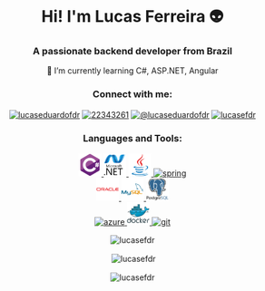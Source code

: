<h1 align="center">Hi! I'm Lucas Ferreira 👽</h1>
<h3 align="center">A passionate backend developer from Brazil</h3>

<p align="center">
🌱 I’m currently learning C#, ASP.NET, Angular
</p>

<h3 align="center">Connect with me:</h3>
<p align="center">
<a href="https://linkedin.com/in/lucaseduardofdr" target="blank"><img align="center" src="https://raw.githubusercontent.com/rahuldkjain/github-profile-readme-generator/master/src/images/icons/Social/linked-in-alt.svg" alt="lucaseduardofdr" height="30" width="40" /></a>
<a href="https://stackoverflow.com/users/22343261" target="blank"><img align="center" src="https://raw.githubusercontent.com/rahuldkjain/github-profile-readme-generator/master/src/images/icons/Social/stack-overflow.svg" alt="22343261" height="30" width="40" /></a>
<a href="https://medium.com/@lucaseduardofdr" target="blank"><img align="center" src="https://raw.githubusercontent.com/rahuldkjain/github-profile-readme-generator/master/src/images/icons/Social/medium.svg" alt="@lucaseduardofdr" height="30" width="40" /></a>
<a href="https://www.hackerrank.com/lucasefdr" target="blank"><img align="center" src="https://raw.githubusercontent.com/rahuldkjain/github-profile-readme-generator/master/src/images/icons/Social/hackerrank.svg" alt="lucasefdr" height="30" width="40" /></a>
</p>

<h3 align="center">Languages and Tools:</h3>
<p align="center">  
  <a href="https://www.w3schools.com/cs/" target="_blank" rel="noreferrer"> <img src="https://raw.githubusercontent.com/devicons/devicon/master/icons/csharp/csharp-original.svg" alt="csharp" width="40" height="40"/> </a>
  <a href="https://dotnet.microsoft.com/" target="_blank" rel="noreferrer"> <img src="https://raw.githubusercontent.com/devicons/devicon/master/icons/dot-net/dot-net-original-wordmark.svg" alt="dotnet" width="40" height="40"/> </a> 
  <a href="https://www.java.com" target="_blank" rel="noreferrer"> <img src="https://raw.githubusercontent.com/devicons/devicon/master/icons/java/java-original.svg" alt="java" width="40" height="40"/> </a> 
  <a href="https://spring.io/" target="_blank" rel="noreferrer"> <img src="https://www.vectorlogo.zone/logos/springio/springio-icon.svg" alt="spring" width="40" height="40"/> </a> 
 
  <br>
  <a href="https://www.oracle.com/" target="_blank" rel="noreferrer"> <img src="https://raw.githubusercontent.com/devicons/devicon/master/icons/oracle/oracle-original.svg" alt="oracle" width="40" height="40"/> </a>
  <a href="https://www.mysql.com/" target="_blank" rel="noreferrer"> <img src="https://raw.githubusercontent.com/devicons/devicon/master/icons/mysql/mysql-original-wordmark.svg" alt="mysql" width="40" height="40"/> </a>  
  <a href="https://www.postgresql.org" target="_blank" rel="noreferrer"> <img src="https://raw.githubusercontent.com/devicons/devicon/master/icons/postgresql/postgresql-original-wordmark.svg" alt="postgresql" width="40" height="40"/> </a>
  <br>
  <a href="https://azure.microsoft.com/en-in/" target="_blank" rel="noreferrer"> <img src="https://www.vectorlogo.zone/logos/microsoft_azure/microsoft_azure-icon.svg" alt="azure" width="40" height="40"/> </a>  
  <a href="https://www.docker.com/" target="_blank" rel="noreferrer"> <img src="https://raw.githubusercontent.com/devicons/devicon/master/icons/docker/docker-original-wordmark.svg" alt="docker" width="40" height="40"/> </a> 
  <a href="https://git-scm.com/" target="_blank" rel="noreferrer"> <img src="https://www.vectorlogo.zone/logos/git-scm/git-scm-icon.svg" alt="git" width="40" height="40"/> </a>  
</p>

<div align="center">
<p><img align="center" src="https://github-readme-stats.vercel.app/api/top-langs?username=lucasefdr&show_icons=true&locale=en&layout=compact" alt="lucasefdr" /></p>

<p>&nbsp;<img align="center" src="https://github-readme-stats.vercel.app/api?username=lucasefdr&show_icons=true&locale=en" alt="lucasefdr" /></p>

<p><img align="center" src="https://github-readme-streak-stats.herokuapp.com/?user=lucasefdr&" alt="lucasefdr" /></p>
</div>
